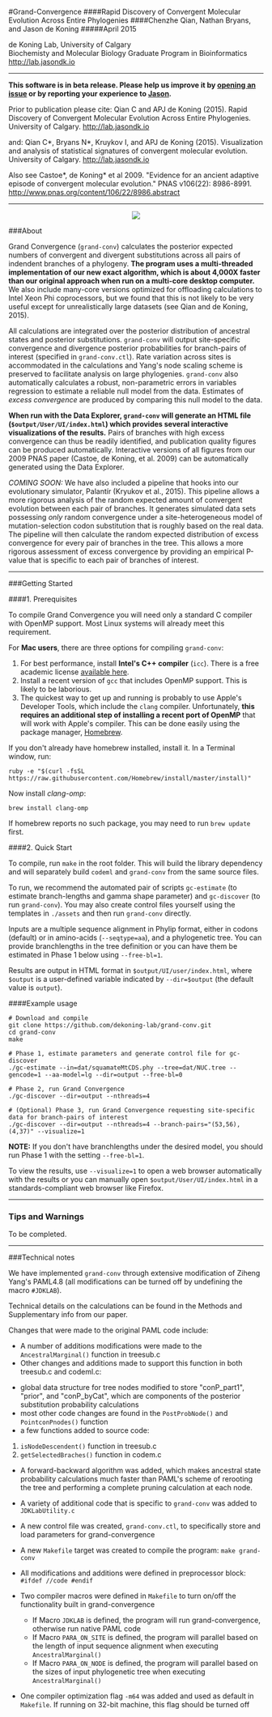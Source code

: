 #Grand-Convergence
####Rapid Discovery of Convergent Molecular Evolution Across Entire Phylogenies
####Chenzhe Qian, Nathan Bryans, and Jason de Koning
#####April 2015

de Koning Lab, University of Calgary <BR>
Biochemisty and Molecular Biology Graduate Program in Bioinformatics <BR>
http://lab.jasondk.io  <BR>

---
__This software is in beta release. Please help us improve it by [opening an issue](https://github.com/dekoning-lab/grand-conv/issues) or by reporting your experience to [Jason](mailto:jason.dekoning@ucalgary.ca).__

Prior to publication please cite: Qian C and APJ de Koning (2015). Rapid Discovery of Convergent Molecular Evolution Across Entire Phylogenies. University of Calgary. http://lab.jasondk.io

and: Qian C\*, Bryans N\*, Kruykov I, and APJ de Koning (2015). Visualization and analysis of statistical signatures of convergent molecular evolution. University of Calgary. http://lab.jasondk.io

Also see Castoe\*, de Koning\* et al 2009. "Evidence for an ancient adaptive episode of convergent molecular evolution." PNAS v106(22): 8986-8991. http://www.pnas.org/content/106/22/8986.abstract

---

<p align="center"><img src ="http://lab.jasondk.io/data/Grand-Conv-demo.jpg" /></p>

###About

Grand Convergence (`grand-conv`) calculates the posterior expected numbers of convergent and divergent substitutions across all pairs of indendent branches of a phylogeny. **The program uses a multi-threaded implementation of our new exact algorithm, which is about 4,000X faster than our original approach when run on a multi-core desktop computer.** We also include many-core versions optimized for offloading calculations to Intel Xeon Phi coprocessors, but we found that this is not likely to be very useful except for unrealistically large datasets (see Qian and de Koning, 2015).

All calculations are integrated over the posterior distribution of ancestral states and posterior substitutions. `grand-conv` will output site-specific convergence and divergence posterior probabilities for branch-pairs of interest (specified in `grand-conv.ctl`). Rate variation across sites is accommodated in the calculations and Yang's node scaling scheme is preserved to facilitate analysis on large phylogenies. `grand-conv` also automatically calculates a robust, non-parametric errors in variables regression to estimate a reliable null model from the data. Estimates of *excess convergence* are produced by comparing this null model to the data.

**When run with the Data Explorer, `grand-conv` will generate an HTML file (`$output/User/UI/index.html`) which provides several interactive visualizations of the results.** Pairs of branches with high excess convergence can thus be readily identified, and publication quality figures can be produced automatically. Interactive versions of all figures from our 2009 PNAS paper (Castoe, de Koning, et al. 2009) can be automatically generated using the Data Explorer.

*COMING SOON:* We have also included a pipeline that hooks into our evolutionary simulator, Palantír (Kryukov et al., 2015). This pipeline allows a more rigorous analysis of the random expected amount of convergent evolution between each pair of branches. It generates simulated data sets possessing *only* random convergence under a site-heterogeneous model of mutation-selection codon substitution that is roughly based on the real data. The pipeline will then calculate the random expected distribution of excess convergence for every pair of branches in the tree. This allows a more rigorous assessment of excess convergence by providing an empirical P-value that is specific to each pair of branches of interest.

---
###Getting Started

####1. Prerequisites

To compile Grand Convergence you will need only a standard C compiler with OpenMP support. Most Linux systems will already meet this requirement.

For **Mac users**, there are three options for compiling `grand-conv`:

1. For best performance, install **Intel's C++ compiler** (`icc`). There is a free academic license [available here](https://software.intel.com/en-us/qualify-for-free-software/student).
2. Install a recent version of `gcc` that includes OpenMP support. This is likely to be laborious.
3. The quickest way to get up and running is probably to use Apple's Developer Tools, which include the `clang` compiler. Unfortunately, **this requires an additional step of installing a recent port of OpenMP** that will work with Apple's compiler. This can be done easily using the package manager, [Homebrew](http://brew.sh).

If you don't already have homebrew installed, install it. In a Terminal window, run:
```
ruby -e "$(curl -fsSL https://raw.githubusercontent.com/Homebrew/install/master/install)"
```

Now install *clang-omp*:
```
brew install clang-omp
```

If homebrew reports no such package, you may need to run `brew update` first.

####2. Quick Start

To compile, run `make` in the root folder. This will build the library dependency and will separately build `codeml` and `grand-conv` from the same source files.

To run, we recommend the automated pair of scripts `gc-estimate` (to estimate branch-lengths and gamma shape parameter) and `gc-discover` (to run `grand-conv`). You may also create control files yourself using the templates in `./assets` and then run `grand-conv` directly.

Inputs are a multiple sequence alignment in Phylip format, either in codons (default) or in amino-acids (`--seqtype=aa`), and a phylogenetic tree. You can provide branchlengths in the tree definition or you can have them be estimated in Phase 1 below using `--free-bl=1`.

Results are output in HTML format in `$output/UI/user/index.html`, where `$output` is a user-defined variable indicated by `--dir=$output` (the default value is `output`).

####Example usage

```
# Download and compile
git clone https://github.com/dekoning-lab/grand-conv.git
cd grand-conv
make

# Phase 1, estimate parameters and generate control file for gc-discover
./gc-estimate --in=dat/squamateMtCDS.phy --tree=dat/NUC.tree --gencode=1 --aa-model=lg --dir=output --free-bl=0

# Phase 2, run Grand Convergence
./gc-discover --dir=output --nthreads=4

# (Optional) Phase 3, run Grand Convergence requesting site-specific data for branch-pairs of interest
./gc-discover --dir=output --nthreads=4 --branch-pairs="(53,56),(4,37)" --visualize=1
```

**NOTE:** If you don't have branchlengths under the desired model, you should run Phase 1 with the setting `--free-bl=1`.

To view the results, use `--visualize=1` to open a web browser automatically with the results or you can manually open `$output/User/UI/index.html` in a standards-compliant web browser like Firefox.

---

### Tips and Warnings

To be completed.

---
###Technical notes

We have implemented `grand-conv` through extensive modification of Ziheng Yang's PAML4.8 (all modifications can be turned off by undefining the macro `#JDKLAB`).

Technical details on the calculations can be found in the Methods and Supplementary info from our paper.

Changes that were made to the original PAML code include:
* A number of additions modifications were made to the ```AncestralMarginal()``` function in treesub.c
* Other changes and additions made to support this function in both treesub.c and codeml.c:
- global data structure for tree nodes modified to store "conP_part1", "prior", and "conP_byCat", which are components of the posterior substitution probability calculations
- most other code changes are found in the ```PostProbNode()``` and ```PointconPnodes()``` function
- a few functions added to source code:
 1. ```isNodeDescendent()``` function in treesub.c
 2. ```getSelectedBraches()``` function in codem.c
* A forward-backward algorithm was added, which makes ancestral state probability calculations much faster than PAML's scheme of rerooting the tree and performing a complete pruning calculation at each node. 
* A variety of additional code that is specific to `grand-conv` was added to `JDKLabUtility.c`

* A new control file was created, `grand-conv.ctl`, to specifically store and load parameters for grand-convergence 
* A new ```Makefile``` target was created to compile the program: ```make grand-conv```
* All modifications and additions were defined in preprocessor block: ```#ifdef //code #endif```
* Two compiler macros were defined in ```Makefile``` to turn on/off the functionality built in grand-convergence
  - If Macro ```JDKLAB``` is defined, the program will run grand-convergence, otherwise run native PAML code
  - If Macro ```PARA_ON_SITE``` is defined, the program will parallel based on the length of input sequence alignment when executing ```AncestralMarginal()```
  - If Macro ```PARA_ON_NODE``` is defined, the program will parallel based on the sizes of input phylogenetic tree when executing ```AncestralMarginal()```
* One compiler optimization flag ```-m64``` was added and used as default in ```Makefile```. If running on 32-bit machine, this flag should be turned off

